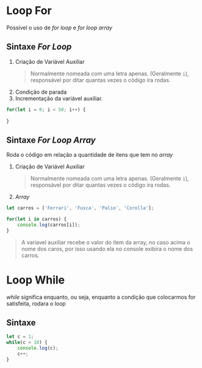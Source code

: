 # Loop For

Possível o uso de *for loop* e *for loop array*  

## Sintaxe *For Loop*

1. Criação de Variável Auxiliar  
   >Normalmente nomeada com uma letra apenas. (Geralmente `i`), responsável por ditar quantas vezes o código ira rodas.
2. Condição de parada
3. Incrementação da variável auxiliar.


```javascript
for(let i = 0; i < 50; i++) {
    
}
```

## Sintaxe *For Loop Array*

Roda o código em relação a quantidade de itens que tem no *array*

1. Criação de Variável Auxiliar  
    >Normalmente nomeada com uma letra apenas. (Geralmente `i`), responsável por ditar quantas vezes o código ira rodas.
2. *Array*

```javascript
let carros = ['Ferrari', 'Fusca', 'Palio', 'Corolla'];

for(let i in carros) {
    console.log(carros[i]);
}
```
> A variavel auxiliar recebe o valor do item da array, no caso acima o nome dos caros, por isso usando ela no console exibira o nome dos carros.

# Loop While
*while* significa enquanto, ou seja, enquanto a condição que colocarmos for satisfeita, rodara o loop

## Sintaxe

```javascript
let c = 1;
while(c < 10) {
    console.log(c);
    c++;
}
```